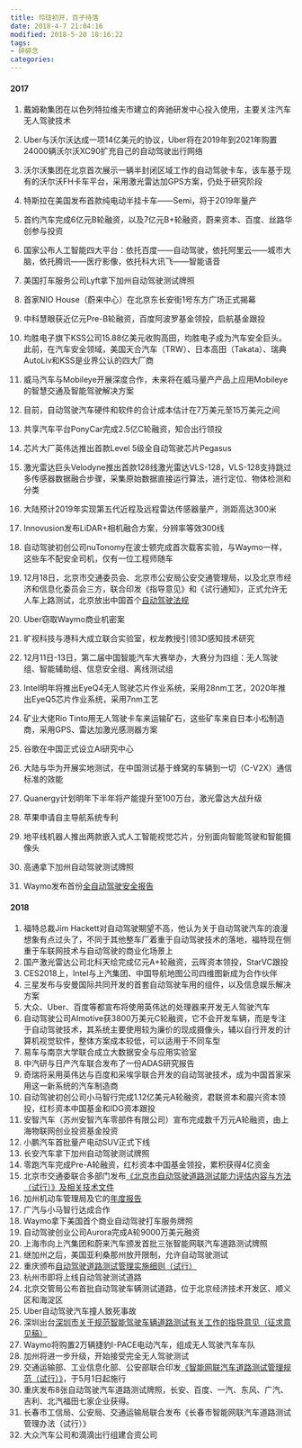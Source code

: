 ```yaml
---
title: 玲珑初开，百子待落
date: 2018-4-7 21:04:16
modified: 2018-5-20 10:16:22
tags:
- 碎碎念
categories:
---
```


#### 2017

1. 戴姆勒集团在以色列特拉维夫市建立的奔驰研发中心投入使用，主要关注汽车无人驾驶技术

2. Uber与沃尔沃达成一项14亿美元的协议，Uber将在2019年到2021年购置24000辆沃尔沃XC90扩充自己的自动驾驶出行网络

3. 沃尔沃集团在北京首次展示一辆半封闭区域工作的自动驾驶卡车，该车基于现有的沃尔沃FH卡车平台，采用激光雷达加GPS方案，仍处于研究阶段

4. 特斯拉在美国发布首款纯电动半挂卡车——Semi，将于2019年量产

5. 首约汽车完成6亿元B轮融资，以及7亿元B+轮融资，蔚来资本、百度、丝路华创参与投资

6. 国家公布人工智能四大平台：依托百度——自动驾驶，依托阿里云——城市大脑，依托腾讯——医疗影像，依托科大讯飞——智能语音

7. 美国打车服务公司Lyft拿下加州自动驾驶测试牌照

8. 首家NIO      House（蔚来中心）在北京东长安街1号东方广场正式揭幕

9. 中科慧眼获近亿元Pre-B轮融资，百度阿波罗基金领投，启航基金跟投

10. 均胜电子旗下KSS公司15.88亿美元收购高田，均胜电子成为汽车安全巨头。此前，在汽车安全领域，美国天合汽车（TRW）、日本高田（Takata）、瑞典AutoLiv和KSS是业界公认的四大厂商

    <!-- more -->

11. 威马汽车与Mobileye开展深度合作，未来将在威马量产产品上应用Mobileye的智慧交通及智能驾驶解决方案

12. 目前，自动驾驶汽车硬件和软件的合计成本估计在7万美元至15万美元之间

13. 共享汽车平台PonyCar完成2.5亿C轮融资，知合出行领投

14. 芯片大厂英伟达推出首款Level      5级全自动驾驶芯片Pegasus

15. 激光雷达巨头Velodyne推出首款128线激光雷达VLS-128，VLS-128支持跳过多传感器数据融合步骤，采集原始数据直接运行算法，进行定位、物体检测和分类

16. 大陆预计2019年实现第五代近程及远程雷达传感器量产，测距高达300米

17. Innovusion发布LiDAR+相机融合方案，分辨率等效300线

18. 自动驾驶初创公司nuTonomy在波士顿完成首次载客实验，与Waymo一样，这些车不配安全司机，仅有一位工程师随车

19. 12月18日，北京市交通委员会、北京市公安局公安交通管理局，以及北京市经济和信息化委员会三方，联合印发《指导意见》和《试行通知》，正式允许无人车上路测试，北京放出中国首个[自动驾驶法规](http://www.bjjtw.gov.cn/xxgk/flfg/fgbz/201712/t20171218_189566.html)

20. Uber窃取Waymo商业机密案

21. 旷视科技与港科大成立联合实验室，权龙教授引领3D感知技术研究

22. 12月11日-13日，第二届中国智能汽车大赛举办，大赛分为四组：无人驾驶组、智能辅助组、信息安全组、离线测试组

23. Intel明年将推出EyeQ4无人驾驶芯片作业系统，采用28nm工艺，2020年推出EyeQ5芯片作业系统，采用7nm工艺

24. 矿业大佬Rio      Tinto用无人驾驶卡车来运输矿石，这些矿车来自日本小松制造商，采用GPS、雷达加激光感测器方案

25. 谷歌在中国正式设立AI研究中心

26. 大陆与华为开展实地测试，在中国测试基于蜂窝的车辆到一切（C-V2X）通信标准的效能

27. Quanergy计划明年下半年将产能提升至100万台，激光雷达大战升级

28. 苹果申请自主导航系统专利

29. 地平线机器人推出两款嵌入式人工智能视觉芯片，分别面向智能驾驶和智能摄像头

30. 高通拿下加州自动驾驶测试牌照

31. Waymo发布首份[全自动驾驶安全报告](https://pan.baidu.com/s/1Otz-bqAx9rMs8X1ZR0pTqg)

#### 2018

1. 福特总裁Jim Hackett对自动驾驶期望不高，他认为关于自动驾驶汽车的浪漫想象有点过头了，不同于其他整车厂着重于自动驾驶技术的落地，福特现在侧重于车联网技术与自动驾驶的商业化场景上
2. 国产激光雷达公司北科天绘完成亿元A+轮融资，云晖资本领投，StarVC跟投
3. CES2018上，Intel与上汽集团、中国导航地图公司四维图新成为合作伙伴
4. 三星发布与安曼国际共同开发的首套自动驾驶车用的组件，以及信息娱乐解决方案
5. 大众、Uber、百度等都宣布将使用英伟达的处理器来开发无人驾驶汽车
6. 自动驾驶公司AImotive获3800万美元C轮融资，它不会开发车辆，而是专注于自动驾驶技术，其系统主要使用较为廉价的现成摄像头，辅以自行开发的计算机视觉软件，整体方案成本较低，可以适用于不同车型
7. 易车与南京大学联合成立大数据安全与应用实验室
8. 中汽研与日产汽车联合发布了一份ADAS研究报告
9. 奇瑞将采用英伟达与百度和采埃孚联合开发的自动驾驶技术，成为中国首家采用这一新系统的汽车制造商
10. 自动驾驶初创公司小马智行完成1.12亿美元A轮融资，君联资本和晨兴资本领投，红杉资本中国基金和IDG资本跟投
11. 安智汽车（苏州安智汽车零部件有限公司）宣布完成数千万元A轮融资，由上海物联网创业投资基金投资
12. 小鹏汽车首批量产电动SUV正式下线
13. 长安汽车拿下加州自动驾驶测试牌照
14. 零跑汽车完成Pre-A轮融资，红杉资本中国基金领投，累积获得4亿资金
15. 北京市交通委联合多部门发布[《北京市自动驾驶道路测试能力评估内容与方法（试行）》及相关技术文件](http://www.bjeit.gov.cn/zcjd/zcwj/bjszc/266939.htm)
16. 加州机动车管理局及它的[年度报告](https://www.dmv.ca.gov/portal/dmv/detail/vr/autonomous/disengagement_report_2017)
17. 广汽与小马智行达成合作
18. Waymo拿下美国首个商业自动驾驶打车服务牌照
19. 自动驾驶创业公司Aurora完成A轮9000万美元融资
20. 上海市向上汽集团和蔚来汽车颁发首批三张智能网联汽车道路测试牌照
21. 继加州之后，美国亚利桑那州放开限制，允许自动驾驶测试
22. 重庆颁布[自动驾驶道路测试管理实施细则（试行）](http://www.cq.gov.cn/publicinfo/web/views/Show!detail.action?sid=4303443)
23. 杭州市即将上线自动驾驶测试道路
24. 北京交管局公布首批自动驾驶车辆测试道路，位于北京经济技术开发区、顺义区和海淀区
25. Uber自动驾驶汽车撞人致死事故
26. 深圳出台[深圳市关于规范智能驾驶车辆道路测试有关工作的指导意见（征求意见稿）](http://www.sztb.gov.cn/xxgk/jtzx/tzgg/201803/t20180316_11346991.htm)
27. Waymo将购置2万辆捷豹I-PACE电动汽车，组成无人驾驶汽车车队
28. 加州将进一步升级，开始接受完全无人驾驶测试
29. 交通运输部、工业信息化部、公安部联合印发[《智能网联汽车道路测试管理规范（试行）》](http://www.miit.gov.cn/n1146295/n1652858/n1652930/n3757018/c6128243/content.html)，于5月1日起施行
30. 重庆发布8张自动驾驶汽车道路测试牌照，长安、百度、一汽、东风、广汽、吉利、北汽福田七家企业获得。
31. 长春市工信局、公安局、交通运输局联合发布《长春市智能网联汽车道路测试管理办法（试行）》
32. 大众汽车公司和滴滴出行组建合资公司